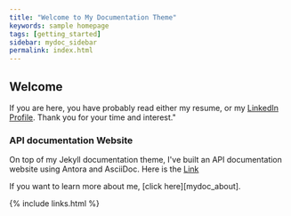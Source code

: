 ```yaml
---
title: "Welcome to My Documentation Theme"
keywords: sample homepage
tags: [getting_started]
sidebar: mydoc_sidebar
permalink: index.html
---
```


## Welcome

If you are here, you have probably read either my resume, or my <a alt='LinkedIn profile' href='https://www.linkedin.com/in/tony-briget-52640017a/?originalSubdomain=fr'>LinkedIn Profile</a>. Thank you for your time and interest."

### API documentation Website
On top of my Jekyll documentation theme, I've built an API documentation website using Antora and AsciiDoc. Here is the [Link](https://tb-apidocs.netlify.app/apidocs/1.0/)

If you want to learn more about me, [click here][mydoc_about].

{% include links.html %}
